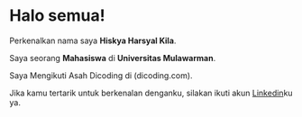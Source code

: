 # Halo semua! 

Perkenalkan nama saya **Hiskya Harsyal Kila**.<br>

Saya seorang **Mahasiswa** di **Universitas Mulawarman**.<br>

Saya Mengikuti Asah Dicoding di (dicoding.com).<br>

Jika kamu tertarik untuk berkenalan denganku, silakan ikuti akun [Linkedin](https://www.linkedin.com/in/hiskya-harsyal-kila-13a896298/)ku ya.
